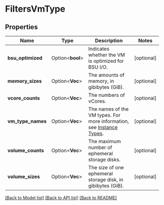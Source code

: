 # FiltersVmType

## Properties

Name | Type | Description | Notes
------------ | ------------- | ------------- | -------------
**bsu_optimized** | Option<**bool**> | Indicates whether the VM is optimized for BSU I/O. | [optional]
**memory_sizes** | Option<**Vec<f32>**> | The amounts of memory, in gibibytes (GiB). | [optional]
**vcore_counts** | Option<**Vec<i32>**> | The numbers of vCores. | [optional]
**vm_type_names** | Option<**Vec<String>**> | The names of the VM types. For more information, see [Instance Types](https://wiki.outscale.net/display/EN/Instance+Types). | [optional]
**volume_counts** | Option<**Vec<i32>**> | The maximum number of ephemeral storage disks. | [optional]
**volume_sizes** | Option<**Vec<i32>**> | The size of one ephemeral storage disk, in gibibytes (GiB). | [optional]

[[Back to Model list]](../README.md#documentation-for-models) [[Back to API list]](../README.md#documentation-for-api-endpoints) [[Back to README]](../README.md)


